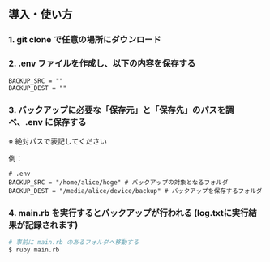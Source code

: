 ## 導入・使い方

### 1. git clone で任意の場所にダウンロード

### 2. .env ファイルを作成し、以下の内容を保存する

```
BACKUP_SRC = ""
BACKUP_DEST = ""
```

### 3. バックアップに必要な「保存元」と「保存先」のパスを調べ、.env に保存する
※ 絶対パスで表記してください

例：

```
# .env
BACKUP_SRC = "/home/alice/hoge" # バックアップの対象となるフォルダ
BACKUP_DEST = "/media/alice/device/backup" # バックアップを保存するフォルダ
```

### 4. main.rb を実行するとバックアップが行われる (log.txtに実行結果が記録されます)

```sh
# 事前に main.rb のあるフォルダへ移動する
$ ruby main.rb
```
